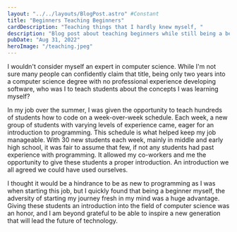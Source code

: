 ```yaml
---
layout: "../../layouts/BlogPost.astro" #Constant
title: "Beginners Teaching Beginners"
cardDescription: "Teaching things that I hardly knew myself, "
description: "Blog post about teaching beginners while still being a beginner, and the advantage it gave me."
pubDate: "Aug 31, 2022"
heroImage: "/teaching.jpeg"
---
```



I wouldn't consider myself an expert in computer science. While I'm not sure many people can confidently claim that title, being only two
years into a computer science degree with no professional experience developing software, who was I to teach students about the concepts I was
learning myself?

In my job over the summer, I was given the opportunity to teach hundreds of students how to code on a week-over-week schedule. Each week, a
new group of students with varying levels of experience came, eager for an introduction to programming. This schedule is what helped keep my
job manageable. With 30 new students each week, mainly in middle and early high school, it was fair to assume that few, if not any students
had past experience with programming. It allowed my co-workers and me the opportunity to give these students a proper introduction. An introduction we all agreed we could have used ourselves.

I thought it would be a hindrance to be as new to programming as I was when starting this job, but I quickly found that being a beginner
myself, the adversity of starting my journey fresh in my mind was a huge advantage. Giving these students an introduction into the field of
computer science was an honor, and I am beyond grateful to be able to inspire a new generation that will lead the future of technology.
